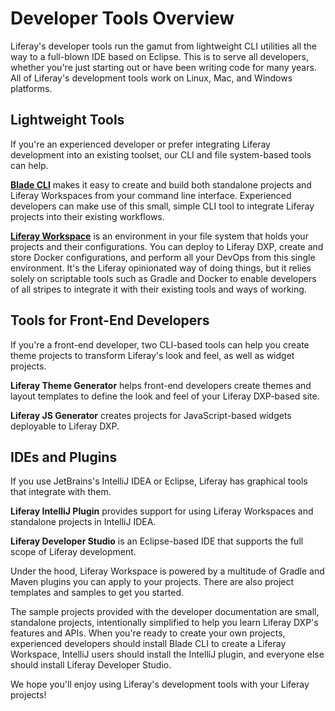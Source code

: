# Developer Tools Overview

Liferay's developer tools run the gamut from lightweight CLI utilities all the way to a full-blown IDE based on Eclipse. This is to serve all developers, whether you're just starting out or have been writing code for many years. All of Liferay's development tools work on Linux, Mac, and Windows platforms.

## Lightweight Tools

If you're an experienced developer or prefer integrating Liferay development into an existing toolset, our CLI and file system-based tools can help. 

[**Blade CLI**](./blade-cli/installing-and-updating-blade-cli.md) makes it easy to create and build both standalone projects and Liferay Workspaces from your command line interface. Experienced developers can make use of this small, simple CLI tool to integrate Liferay projects into their existing workflows. 

[**Liferay Workspace**](./liferay-workspace/what-is-liferay-workspace.md) is an environment in your file system that holds your projects and their configurations. You can deploy to Liferay DXP, create and store Docker configurations, and perform all your DevOps from this single environment. It's the Liferay opinionated way of doing things, but it relies solely on scriptable tools such as Gradle and Docker to enable developers of all stripes to integrate it with their existing tools and ways of working. 

## Tools for Front-End Developers

If you're a front-end developer, two CLI-based tools can help you create theme projects to transform Liferay's look and feel, as well as widget projects. 

**Liferay Theme Generator** helps front-end developers create themes and layout templates to define the look and feel of your Liferay DXP-based site.

**Liferay JS Generator** creates projects for JavaScript-based widgets deployable to Liferay DXP.

## IDEs and Plugins

If you use JetBrains's IntelliJ IDEA or Eclipse, Liferay has graphical tools that integrate with them. 

**Liferay IntelliJ Plugin** provides support for using Liferay Workspaces and standalone projects in IntelliJ IDEA.

**Liferay Developer Studio** is an Eclipse-based IDE that supports the full scope of Liferay development.

Under the hood, Liferay Workspace is powered by a multitude of Gradle and Maven plugins you can apply to your projects. There are also project templates and samples to get you started.

The sample projects provided with the developer documentation are small, standalone projects, intentionally simplified to help you learn Liferay DXP's features and APIs. When you're ready to create your own projects, experienced developers should install Blade CLI to create a Liferay Workspace, IntelliJ users should install the IntelliJ plugin, and everyone else should install Liferay Developer Studio.

We hope you'll enjoy using Liferay's development tools with your Liferay projects!
